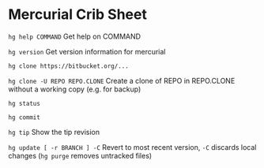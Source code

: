 Mercurial Crib Sheet
====================

`hg help COMMAND` Get help on COMMAND

`hg version` Get version information for mercurial

`hg clone https://bitbucket.org/...`

`hg clone -U REPO REPO.CLONE` Create a clone of REPO in REPO.CLONE without a working copy (e.g. for backup)

`hg status`

`hg commit`

`hg tip` Show the tip revision

`hg update [ -r BRANCH ] -C` Revert to most recent version, `-C` discards local changes (`hg purge`
removes untracked files)
